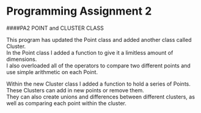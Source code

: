 
# Programming Assignment 2
####PA2 POINT and CLUSTER CLASS

This program has updated the Point class and added another class called Cluster.<br>
In the Point class I added a function to give it a limitless amount of dimensions.<br>
I also overloaded all of the operators to compare two different points and use simple arithmetic on each Point.<br>

Within the new Cluster class I added a function to hold a series of Points.<br>
These Clusters can add in new points or remove them.<br>
They can also create unions and differences between different clusters, as well as comparing each point within the cluster.


